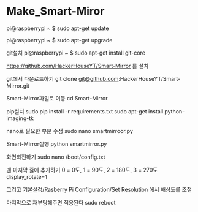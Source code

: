 # Make_Smart-Miror

pi@raspberrypi ~ $ sudo apt-get update


pi@raspberrypi ~ $ sudo apt-get upgrade

git설치
pi@raspberrypi ~ $ sudo apt-get install git-core

https://github.com/HackerHouseYT/Smart-Mirror 를 설치

git에서 다운로드하기
git clone git@github.com:HackerHouseYT/Smart-Mirror.git

Smart-Mirror파일로 이동
cd Smart-Mirror

pip설치
sudo pip install -r requirements.txt
sudo apt-get install python-imaging-tk

nano로 필요한 부분 수정
sudo nano smartmirroor.py

Smart-Mirror실행
python smartmirror.py

화면회전하기
sudo nano /boot/config.txt

맨 마지막 줄에 추가하기 0 = 0도, 1 = 90도, 2 = 180도, 3 = 270도
display_rotate=1

그리고 기본설정/Rasberry Pi Configuration/Set Resolution 에서 해상도를 조절

마지막으로 재부팅해주면 적용된다
sudo reboot
